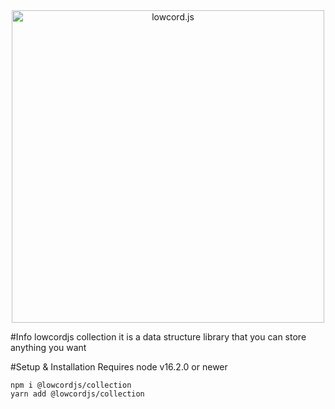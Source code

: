 <div align="center">
<img src="https://i.imgur.com/nQXcXUG.png" width="500" alt="lowcord.js">
</div>

#Info
lowcordjs collection it is a data structure library that you can store anything you want

#Setup & Installation
Requires node v16.2.0 or newer

```
npm i @lowcordjs/collection
yarn add @lowcordjs/collection
```
